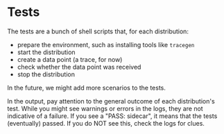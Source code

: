 # Tests

The tests are a bunch of shell scripts that, for each distribution:

- prepare the environment, such as installing tools like `tracegen`
- start the distribution
- create a data point (a trace, for now)
- check whether the data point was received
- stop the distribution

In the future, we might add more scenarios to the tests.

In the output, pay attention to the general outcome of each distribution's test. While you might see warnings or errors in the logs, they are not indicative of a failure. If you see a "PASS: sidecar", it means that the tests (eventually) passed. If you do NOT see this, check the logs for clues.

